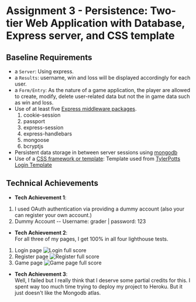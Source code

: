 Assignment 3 - Persistence: Two-tier Web Application with Database, Express server, and CSS template
===

Baseline Requirements
---

- a `Server`: Using express.
- a `Results`: username, win and loss will be displayed accordingly for each user.
- a `Form/Entry`: As the nature of a game application, the player are allowed to create, modify, delete user-related data but not the in game data such as win and loss.
- Use of at least five [Express middleware packages](https://expressjs.com/en/resources/middleware.html).
  1. cookie-session 
  2. passport
  3. express-session
  4. express-handlebars
  5. mongoose
  6. bcryptjs 
- Persistent data storage in between server sessions using [mongodb](https://www.mongodb.com/cloud/atlas)
- Use of a [CSS framework or template](https://github.com/troxler/awesome-css-frameworks): Template used from [TylerPotts Login Template](https://github.com/TylerPottsDev/node-login-passport/blob/main/public/main.css)

## Technical Achievements
- **Tech Achievement 1**: 
1. I used OAuth authentication via providing a dummy account (also your  can register your own account.)
2. Dummy Account -- Username: grader | password: 123

- **Tech Achievement 2**:   
For all three of my pages, I get 100% in all four lighthouse tests.
1. Login page
![Login full score](/a3-persistence/images/FullScore2.png)
2. Register page
![Register full score](/a3-persistence/images/FullScore3.png)
3. Game page
![Game page full score](/a3-persistence/images/FullScore.png)

- **Tech Achievement 3**:   
Well, I failed but I really think that I deserve some partial credits for this. I spent way too much time trying to deploy my project to Heroku. But it just doesn't like the Mongodb atlas.

